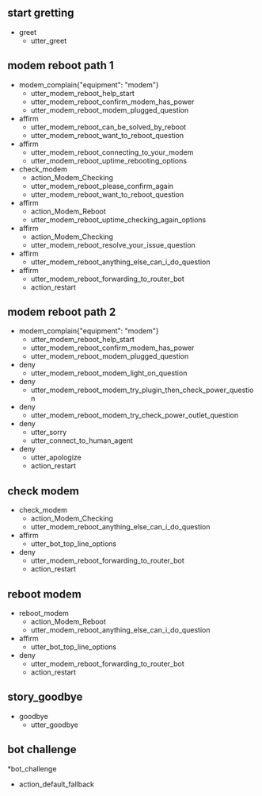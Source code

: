 ## start gretting
* greet
  - utter_greet

## modem reboot path 1
* modem_complain{"equipment": "modem"}
  - utter_modem_reboot_help_start
  - utter_modem_reboot_confirm_modem_has_power
  - utter_modem_reboot_modem_plugged_question
* affirm
  - utter_modem_reboot_can_be_solved_by_reboot
  - utter_modem_reboot_want_to_reboot_question
* affirm
  - utter_modem_reboot_connecting_to_your_modem
  - utter_modem_reboot_uptime_rebooting_options
* check_modem
  - action_Modem_Checking
  - utter_modem_reboot_please_confirm_again
  - utter_modem_reboot_want_to_reboot_question
* affirm
  - action_Modem_Reboot
  - utter_modem_reboot_uptime_checking_again_options
* affirm
  - action_Modem_Checking
  - utter_modem_reboot_resolve_your_issue_question
* affirm
  - utter_modem_reboot_anything_else_can_i_do_question
* affirm 
  - utter_modem_reboot_forwarding_to_router_bot
  - action_restart

## modem reboot path 2
* modem_complain{"equipment": "modem"}
  - utter_modem_reboot_help_start
  - utter_modem_reboot_confirm_modem_has_power
  - utter_modem_reboot_modem_plugged_question
* deny
  - utter_modem_reboot_modem_light_on_question
* deny
  - utter_modem_reboot_modem_try_plugin_then_check_power_question
* deny
  - utter_modem_reboot_modem_try_check_power_outlet_question
* deny
  - utter_sorry
  - utter_connect_to_human_agent
* deny
  - utter_apologize
  - action_restart

## check modem
* check_modem
  - action_Modem_Checking
  - utter_modem_reboot_anything_else_can_i_do_question
* affirm 
  - utter_bot_top_line_options
* deny
  - utter_modem_reboot_forwarding_to_router_bot
  - action_restart

## reboot modem
* reboot_modem
  - action_Modem_Reboot
  - utter_modem_reboot_anything_else_can_i_do_question
* affirm 
  - utter_bot_top_line_options
* deny
  - utter_modem_reboot_forwarding_to_router_bot
  - action_restart

## story_goodbye
* goodbye
    - utter_goodbye

## bot challenge
*bot_challenge
  - action_default_fallback